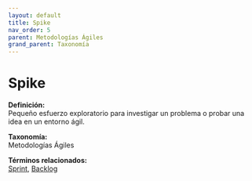 ```yaml
---
layout: default
title: Spike
nav_order: 5
parent: Metodologías Ágiles
grand_parent: Taxonomía
---
```


# Spike

**Definición:**  
Pequeño esfuerzo exploratorio para investigar un problema o probar una idea en un entorno ágil.

**Taxonomía:**  
Metodologías Ágiles

**Términos relacionados:**  
[Sprint](https://maleniski.github.io/diccionario-angl-tec-mx/docs/taxonomia/metodologías-ágiles/sprint.html), [Backlog](https://maleniski.github.io/diccionario-angl-tec-mx/docs/taxonomia/metodologías-ágiles/backlog.html)
